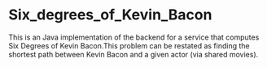 # Six_degrees_of_Kevin_Bacon

This is an Java implementation of the backend for a service that computes Six Degrees of Kevin Bacon.This problem can be restated as finding the shortest path between Kevin Bacon and a given actor (via shared movies).
